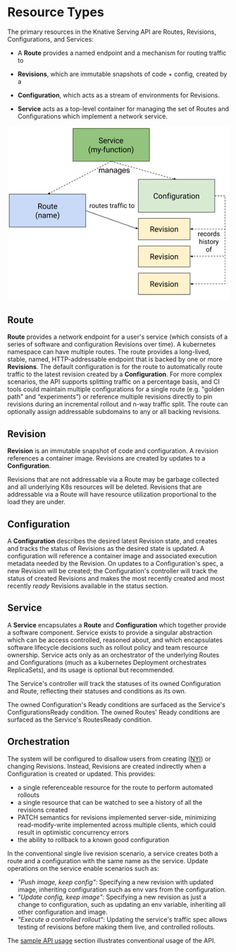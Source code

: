 # Resource Types

The primary resources in the Knative Serving API are Routes, Revisions,
Configurations, and Services:

- A **Route** provides a named endpoint and a mechanism for routing traffic to

- **Revisions**, which are immutable snapshots of code + config, created by a

- **Configuration**, which acts as a stream of environments for Revisions.

- **Service** acts as a top-level container for managing the set of Routes and
  Configurations which implement a network service.

![Object model](images/object_model.png)

## Route

**Route** provides a network endpoint for a user's service (which consists of a
series of software and configuration Revisions over time). A kubernetes
namespace can have multiple routes. The route provides a long-lived, stable,
named, HTTP-addressable endpoint that is backed by one or more **Revisions**.
The default configuration is for the route to automatically route traffic to the
latest revision created by a **Configuration**. For more complex scenarios, the
API supports splitting traffic on a percentage basis, and CI tools could
maintain multiple configurations for a single route (e.g. "golden path" and
“experiments”) or reference multiple revisions directly to pin revisions during
an incremental rollout and n-way traffic split. The route can optionally assign
addressable subdomains to any or all backing revisions.

## Revision

**Revision** is an immutable snapshot of code and configuration. A revision
references a container image. Revisions are created by updates to a
**Configuration**.

Revisions that are not addressable via a Route may be garbage collected and all
underlying K8s resources will be deleted.  Revisions that are addressable via
a Route will have resource utilization proportional to the load they are under.

## Configuration

A **Configuration** describes the desired latest Revision state, and creates and
tracks the status of Revisions as the desired state is updated. A configuration
will reference a container image and associated execution metadata needed by the
Revision. On updates to a Configuration's spec, a new Revision will be created;
the Configuration's controller will track the status of created
Revisions and makes the most recently created and most recently _ready_
Revisions available in the status section.

## Service

A **Service** encapsulates a **Route** and **Configuration** which together
provide a software component. Service exists to provide a singular abstraction
which can be access controlled, reasoned about, and which encapsulates software
lifecycle decisions such as rollout policy and team resource ownership. Service
acts only as an orchestrator of the underlying Routes and Configurations (much
as a kubernetes Deployment orchestrates ReplicaSets), and its usage is optional
but recommended.

The Service's controller will track the statuses of its owned Configuration and
Route, reflecting their statuses and conditions as its own.

The owned Configuration's Ready conditions are surfaced as the Service's
ConfigurationsReady condition. The owned Routes' Ready conditions are surfaced
as the Service's RoutesReady condition.

## Orchestration

The system will be configured to disallow users from creating
([NYI](https://github.com/knative/serving/issues/664)) or changing Revisions.
Instead, Revisions are created indirectly when a Configuration is created or
updated. This provides:

- a single referenceable resource for the route to perform automated rollouts
- a single resource that can be watched to see a history of all the revisions
  created
- PATCH semantics for revisions implemented server-side, minimizing
  read-modify-write implemented across multiple clients, which could result in
  optimistic concurrency errors
- the ability to rollback to a known good configuration

In the conventional single live revision scenario, a service creates both a
route and a configuration with the same name as the service. Update operations
on the service enable scenarios such as:

- _"Push image, keep config":_ Specifying a new revision with updated image,
  inheriting configuration such as env vars from the configuration.
- _"Update config, keep image"_: Specifying a new revision as just a change to
  configuration, such as updating an env variable, inheriting all other
  configuration and image.
- _"Execute a controlled rollout"_: Updating the service's traffic spec allows
  testing of revisions before making them live, and controlled rollouts.

The [sample API usage](normative_examples.md) section illustrates conventional
usage of the API.
